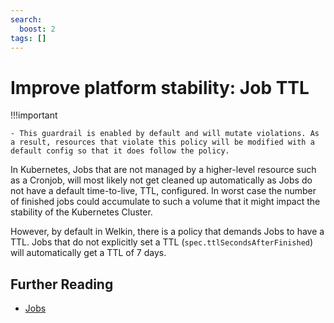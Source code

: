 ```yaml
---
search:
  boost: 2
tags: []
---
```


# Improve platform stability: Job TTL

!!!important

    - This guardrail is enabled by default and will mutate violations. As a result, resources that violate this policy will be modified with a default config so that it does follow the policy.

In Kubernetes, Jobs that are not managed by a higher-level resource such as a Cronjob, will most likely not get cleaned up automatically as Jobs do not have a default time-to-live, TTL, configured.
In worst case the number of finished jobs could accumulate to such a volume that it might impact the stability of the Kubernetes Cluster.

However, by default in Welkin, there is a policy that demands Jobs to have a TTL. Jobs that do not explicitly set a TTL (`spec.ttlSecondsAfterFinished`) will automatically get a TTL of 7 days.

## Further Reading

- [Jobs](https://kubernetes.io/docs/concepts/workloads/controllers/job/#clean-up-finished-jobs-automatically)
